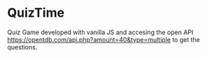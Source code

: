 # QuizTime

Quiz Game developed with vanilla JS and accesing the open API https://opentdb.com/api.php?amount=40&type=multiple to get the questions. 
